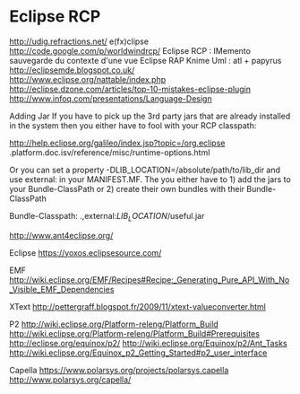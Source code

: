 # Eclipse RCP
http://udig.refractions.net/
e(fx)clipse
http://code.google.com/p/worldwindrcp/
Eclipse RCP : IMemento sauvegarde du contexte d'une vue
Eclipse RAP
Knime
Uml : atl + papyrus
http://eclipsemde.blogspot.co.uk/
http://www.eclipse.org/nattable/index.php
http://eclipse.dzone.com/articles/top-10-mistakes-eclipse-plugin
http://www.infoq.com/presentations/Language-Design

Adding Jar
If you have to pick up the 3rd party jars that are already installed in 
the system then you either have to fool with your RCP classpath:

http://help.eclipse.org/galileo/index.jsp?topic=/org.eclipse .platform.doc.isv/reference/misc/runtime-options.html

Or you can set a property -DLIB_LOCATION=/absolute/path/to/lib_dir and 
use external: in your MANIFEST.MF. The you either have to 1) add the 
jars to your Bundle-ClassPath or 2) create their own bundles with their 
Bundle-ClassPath

Bundle-Classpath: .,external:$LIB_LOCATION$/useful.jar

http://www.ant4eclipse.org/

Eclipse
https://yoxos.eclipsesource.com/

EMF
http://wiki.eclipse.org/EMF/Recipes#Recipe:_Generating_Pure_API_With_No_Visible_EMF_Dependencies

XText
http://pettergraff.blogspot.fr/2009/11/xtext-valueconverter.html

P2
http://wiki.eclipse.org/Platform-releng/Platform_Build
http://wiki.eclipse.org/Platform-releng/Platform_Build#Prerequisites
http://eclipse.org/equinox/p2/
http://wiki.eclipse.org/Equinox/p2/Ant_Tasks
http://wiki.eclipse.org/Equinox_p2_Getting_Started#p2_user_interface

Capella
https://www.polarsys.org/projects/polarsys.capella
http://www.polarsys.org/capella/